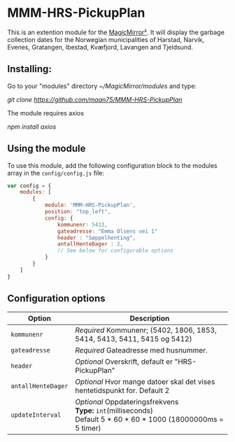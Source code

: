 # MMM-HRS-PickupPlan

This is an extention module for the [MagicMirror²](https://github.com/MichMich/MagicMirror/). It will display the garbage collection dates for the Norwegian municipalities of Harstad, Narvik, Evenes, Gratangen, Ibestad, Kvæfjord, Lavangen and Tjeldsund.


## Installing:

Go to your "modules" directory *~/MagicMirror/modules* and type:

*git clone https://github.com/maan75/MMM-HRS-PickupPlan*

The module requires axios

*npm install axios*


## Using the module

To use this module, add the following configuration block to the modules array in the `config/config.js` file:
```js
var config = {
    modules: [
        {
            module: 'MMM-HRS-PickupPlan',
            position: "top_left",
            config: {
                kommunenr: 5413,
                gateadresse: "Emma Olsens vei 1"
                header : "Søppelhenting",
                antallHenteDager : 2,
                // See below for configurable options
            }
        }
    ]
}
```

## Configuration options

| Option             | Description
|------------------- |------------
| `kommunenr`        | *Required* Kommunenr; (5402, 1806, 1853, 5414, 5413, 5411, 5415 og 5412)
| `gateadresse`      | *Required* Gateadresse med husnummer.
| `header`           | *Optional* Overskrift, default er "HRS-PickupPlan"
| `antallHenteDager` | *Optional* Hvor mange datoer skal det vises hentetidspunkt for. Default 2
| `updateInterval`   | *Optional* Oppdateringsfrekvens  <br>**Type:** `int`(milliseconds) <br>Default 5 * 60 * 60 * 1000 (18000000ms = 5 timer)

